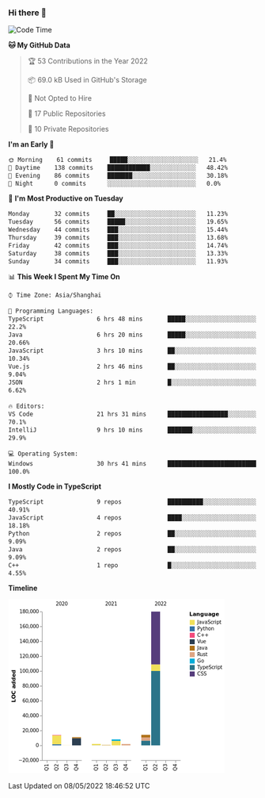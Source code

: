 ### Hi there 👋

<!--START_SECTION:waka-->
![Code Time](http://img.shields.io/badge/Code%20Time-0-blue)

**🐱 My GitHub Data** 

> 🏆 53 Contributions in the Year 2022
 > 
> 📦 69.0 kB Used in GitHub's Storage 
 > 
> 🚫 Not Opted to Hire
 > 
> 📜 17 Public Repositories 
 > 
> 🔑 10 Private Repositories  
 > 
**I'm an Early 🐤** 

```text
🌞 Morning    61 commits     █████░░░░░░░░░░░░░░░░░░░░   21.4% 
🌆 Daytime    138 commits    ████████████░░░░░░░░░░░░░   48.42% 
🌃 Evening    86 commits     ███████░░░░░░░░░░░░░░░░░░   30.18% 
🌙 Night      0 commits      ░░░░░░░░░░░░░░░░░░░░░░░░░   0.0%

```
📅 **I'm Most Productive on Tuesday** 

```text
Monday       32 commits     ██░░░░░░░░░░░░░░░░░░░░░░░   11.23% 
Tuesday      56 commits     █████░░░░░░░░░░░░░░░░░░░░   19.65% 
Wednesday    44 commits     ███░░░░░░░░░░░░░░░░░░░░░░   15.44% 
Thursday     39 commits     ███░░░░░░░░░░░░░░░░░░░░░░   13.68% 
Friday       42 commits     ███░░░░░░░░░░░░░░░░░░░░░░   14.74% 
Saturday     38 commits     ███░░░░░░░░░░░░░░░░░░░░░░   13.33% 
Sunday       34 commits     ███░░░░░░░░░░░░░░░░░░░░░░   11.93%

```


📊 **This Week I Spent My Time On** 

```text
⌚︎ Time Zone: Asia/Shanghai

💬 Programming Languages: 
TypeScript               6 hrs 48 mins       █████░░░░░░░░░░░░░░░░░░░░   22.2% 
Java                     6 hrs 20 mins       █████░░░░░░░░░░░░░░░░░░░░   20.66% 
JavaScript               3 hrs 10 mins       ██░░░░░░░░░░░░░░░░░░░░░░░   10.34% 
Vue.js                   2 hrs 46 mins       ██░░░░░░░░░░░░░░░░░░░░░░░   9.04% 
JSON                     2 hrs 1 min         █░░░░░░░░░░░░░░░░░░░░░░░░   6.62%

🔥 Editors: 
VS Code                  21 hrs 31 mins      █████████████████░░░░░░░░   70.1% 
IntelliJ                 9 hrs 10 mins       ███████░░░░░░░░░░░░░░░░░░   29.9%

💻 Operating System: 
Windows                  30 hrs 41 mins      █████████████████████████   100.0%

```

**I Mostly Code in TypeScript** 

```text
TypeScript               9 repos             ██████████░░░░░░░░░░░░░░░   40.91% 
JavaScript               4 repos             ████░░░░░░░░░░░░░░░░░░░░░   18.18% 
Python                   2 repos             ██░░░░░░░░░░░░░░░░░░░░░░░   9.09% 
Java                     2 repos             ██░░░░░░░░░░░░░░░░░░░░░░░   9.09% 
C++                      1 repo              █░░░░░░░░░░░░░░░░░░░░░░░░   4.55%

```


**Timeline**

![Chart not found](https://raw.githubusercontent.com/rexcape/rexcape/main/charts/bar_graph.png) 


 Last Updated on 08/05/2022 18:46:52 UTC
<!--END_SECTION:waka-->

<!--
**rexcape/rexcape** is a ✨ _special_ ✨ repository because its `README.md` (this file) appears on your GitHub profile.

Here are some ideas to get you started:

- 🔭 I’m currently working on ...
- 🌱 I’m currently learning ...
- 👯 I’m looking to collaborate on ...
- 🤔 I’m looking for help with ...
- 💬 Ask me about ...
- 📫 How to reach me: ...
- 😄 Pronouns: ...
- ⚡ Fun fact: ...
-->

